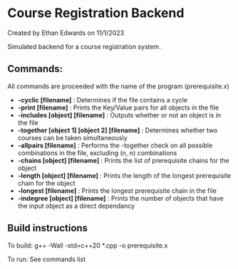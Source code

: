 <h1>Course Registration Backend</h1>
Created by Ethan Edwards on 11/1/2023

Simulated backend for a course registration system.

<h2>Commands:</h2>

All commands are proceeded with the name of the program (prerequisite.x)

<ul>
  <li><b>-cyclic [filename]</b> : Determines if the file contains a cycle</li>
  <li><b>-print [filename]</b> : Prints the Key/Value pairs for all objects in the file</li>
  <li><b>-includes [object] [filename]</b> : Outputs whether or not an object is in the file</li>
  <li><b>-together [object 1] [object 2] [filename]</b> : Determines whether two courses can be taken simultaneously</li>
  <li><b>-allpairs [filename]</b> : Performs the -together check on all possible combinations in the file, excluding (n, n) combinations</li>
  <li><b>-chains [object] [filename]</b> : Prints the list of prerequisite chains for the object</li>
  <li><b>-length [object] [filename]</b> : Prints the length of the longest prerequisite chain for the object</li>
  <li><b>-longest [filename]</b> : Prints the longest prerequisite chain in the file</li>
  <li><b>-indegree  [object] [filename]</b> : Prints the number of objects that have the input object as a direct dependancy</li>
</ul>

<h2>Build instructions</h2>
To build: g++ -Wall -std=c++20 *.cpp -o prerequisite.x

To run: See commands list
